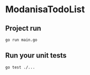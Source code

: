 # ModanisaTodoList

## Project run
```
go run main.go
```

## Run your unit tests
```
go test ./...
```
